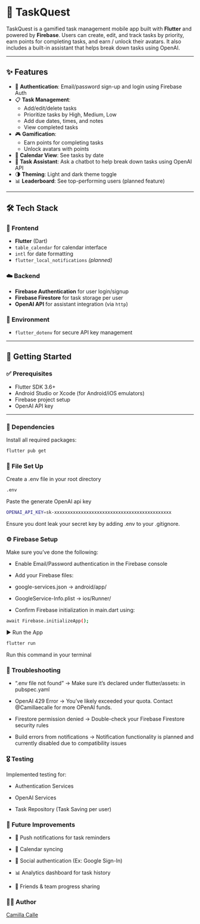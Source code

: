 # 🐢 TaskQuest

TaskQuest is a gamified task management mobile app built with **Flutter** and powered by **Firebase**. Users can create, edit, and track tasks by priority, earn points for completing tasks, and earn / unlock their avatars. It also includes a built-in assistant that helps break down tasks using OpenAI.

---

## ✨ Features

- 🔐 **Authentication**: Email/password sign-up and login using Firebase Auth
- 📋 **Task Management**:
    - Add/edit/delete tasks
    - Prioritize tasks by High, Medium, Low
    - Add due dates, times, and notes
    - View completed tasks
- 🎮 **Gamification**:
    - Earn points for completing tasks
    - Unlock avatars with points
- 📅 **Calendar View**: See tasks by date
- 💬 **Task Assistant**: Ask a chatbot to help break down tasks using OpenAI API
- 🌗 **Theming**: Light and dark theme toggle
- 📊 **Leaderboard**: See top-performing users (planned feature)

---

## 🛠️ Tech Stack

### 🔧 Frontend
- **Flutter** (Dart)
- `table_calendar` for calendar interface
- `intl` for date formatting
- `flutter_local_notifications` *(planned)*

### ☁️ Backend
- **Firebase Authentication** for user login/signup
- **Firebase Firestore** for task storage per user
- **OpenAI API** for assistant integration (via `http`)

### 🔐 Environment
- `flutter_dotenv` for secure API key management

---

## 🚀 Getting Started

### ✅ Prerequisites
- Flutter SDK 3.6+
- Android Studio or Xcode (for Android/iOS emulators)
- Firebase project setup
- OpenAI API key

---

### 🧩 Dependencies

Install all required packages:

```bash
flutter pub get
```
### 📁 File Set Up

Create a .env file in your root directory 

```bash
.env
```
Paste the generate OpenAI api key 
```bash
OPENAI_API_KEY=sk-xxxxxxxxxxxxxxxxxxxxxxxxxxxxxxxxxxxxxxxxxxxx
```
Ensure you dont leak your secret key by adding .env to your .gitignore.

### ⚙️ Firebase Setup

Make sure you’ve done the following:

- Enable Email/Password authentication in the Firebase console

- Add your Firebase files:

- google-services.json → android/app/

- GoogleService-Info.plist → ios/Runner/

- Confirm Firebase initialization in main.dart using:

 ```bash 
await Firebase.initializeApp();
```
▶️ Run the App

 ```bash 
flutter run
```
Run this command in your terminal 

### 🐛 Troubleshooting

- “.env file not found” → Make sure it’s declared under flutter/assets: in pubspec.yaml

- OpenAI 429 Error → You’ve likely exceeded your quota. Contact @Camillaecalle for more OPenAI funds. 

- Firestore permission denied → Double-check your Firebase Firestore security rules

- Build errors from notifications → Notification functionality is planned and currently disabled due to compatibility issues

### 🎖️ Testing 

Implemented testing for: 

- Authentication Services

- OpenAI Services

- Task Repository (Task Saving per user)

### 🧠 Future Improvements

- 📲 Push notifications for task reminders

- 📅 Calendar syncing

- 🔐 Social authentication (Ex: Google Sign-In)

- 📊 Analytics dashboard for task history

- 👥 Friends & team progress sharing

### 👩‍💻 Author

[Camilla Calle](https://github.com/Camillaecalle)